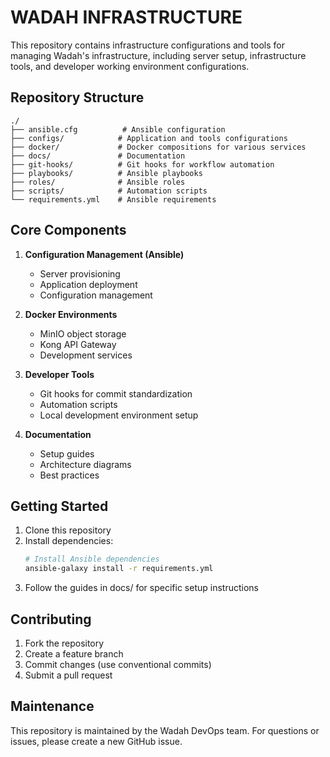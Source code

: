 # WADAH INFRASTRUCTURE

This repository contains infrastructure configurations and tools for managing Wadah's infrastructure, including server setup, infrastructure tools, and developer working environment configurations.

## Repository Structure

```
./
├── ansible.cfg          # Ansible configuration
├── configs/            # Application and tools configurations
├── docker/             # Docker compositions for various services
├── docs/               # Documentation
├── git-hooks/          # Git hooks for workflow automation
├── playbooks/          # Ansible playbooks
├── roles/              # Ansible roles
├── scripts/            # Automation scripts
└── requirements.yml    # Ansible requirements
```

## Core Components

1. **Configuration Management (Ansible)**
   - Server provisioning
   - Application deployment
   - Configuration management

2. **Docker Environments**
   - MinIO object storage
   - Kong API Gateway
   - Development services

3. **Developer Tools**
   - Git hooks for commit standardization
   - Automation scripts
   - Local development environment setup

4. **Documentation**
   - Setup guides
   - Architecture diagrams
   - Best practices

## Getting Started

1. Clone this repository
2. Install dependencies:
   ```bash
   # Install Ansible dependencies
   ansible-galaxy install -r requirements.yml
   ```
3. Follow the guides in docs/ for specific setup instructions

## Contributing

1. Fork the repository
2. Create a feature branch
3. Commit changes (use conventional commits)
4. Submit a pull request

## Maintenance

This repository is maintained by the Wadah DevOps team. For questions or issues, please create a new GitHub issue.